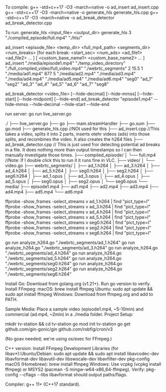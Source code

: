 To compile:
g++ -std=c++17 -O3 -march=native -o ad_insert ad_insert.cpp
g++ -std=c++17 -O3 -march=native -o generate_hls generate_hls.cpp
g++ -std=c++17 -O3 -march=native -o ad_break_detector ad_break_detector.cpp

To run:
generate_hls <segmentDur> <input_file> <output_dir>
generate_hls 3 "./compiled_episode/full.mp4" "./hls/"

ad_insert <episode_file> <temp_dir> <full_mp4_path> <segments_dir> <num_breaks> [for each break: <start_sec> <num_ads> <ad_file1> <ad_file2> ... ] [ <custom_base_name1> <custom_base_name2> ... ]
ad_insert "./media/episode1.mp4" "./temp_video_directory" "./full_compiled_video/full_video.mp4" "./webrtc_segments" 2 15.5 1 "./media/ad1.mp4" 877 5 "./media/ad2.mp4" "./media/ad3.mp4" "./media/ad4.mp4" "./media/ad5.mp4" "./media/ad6.mp4" "seg0" "ad_1" "seg2" "ad_3" "ad_4" "ad_5" "ad_6" "ad_7" "seg8"

ad_break_detector <video_file> [--hide-decimal] [--hide-mmss] [--hide-start] [--hide-midpoint] [--hide-end]
ad_break_detector "episode1.mp4" --hide-mmss --hide-decimal --hide-start --hide-end

run server:
go run live_server.go

./
├── live_server.go
├── go
├── main.streamHandler
├── go.sum
├── go.mod
├── generate_hls.cpp //NOt used for this
├── ad_insert.cpp //This takes a video, splits it into 2 parts, inserts otehr videos (ads) into those splits, and recombines the video. It also creates the h264 files
├── ad_break_detector.cpp // This is just used fror detecting potential ad breaks in a file. It does nothing more than output timestamps so I can then manually investigate those times.
├── compiled_episode/
│   └── full.mp4 //Note: If I double click this to run it it runs fine in VLC.
├── video/
│   └── video.go
├── webrtc_segments/
│   ├── ad_1.h264
│   ├── ad_3.h264
│   ├── ad_4.h264
│   ├── ad_5.h264
│   ├── seg0.h264
│   ├── seg2.h264
│   ├── seg6.h264
│   ├── ad_1.opus
│   ├── ad_3.opus
│   ├── ad_4.opus
│   ├── ad_5.opus
│   ├── seg0.opus
│   ├── seg2.opus
│   └── seg6.opus
└── media/
    ├── episode1.mp4
    ├── ad1.mp4
    ├── ad2.mp4
    ├── ad3.mp4
    ├── ad4.mp4
    ├── ad5.mp4
    └── ad6.mp4

ffprobe -show_frames -select_streams v ad_1.h264 | find "pict_type=I"
ffprobe -show_frames -select_streams v ad_3.h264 | find "pict_type=I"
ffprobe -show_frames -select_streams v ad_4.h264 | find "pict_type=I"
ffprobe -show_frames -select_streams v ad_5.h264 | find "pict_type=I"
ffprobe -show_frames -select_streams v seg0.h264 | find "pict_type=I"
ffprobe -show_frames -select_streams v seg2.h264 | find "pict_type=I"
ffprobe -show_frames -select_streams v seg6.h264 | find "pict_type=I"


go run analyze_h264.go "./webrtc_segments/ad_1.h264"
go run analyze_h264.go "./webrtc_segments/ad_3.h264"
go run analyze_h264.go "./webrtc_segments/ad_4.h264"
go run analyze_h264.go "./webrtc_segments/ad_5.h264"
go run analyze_h264.go "./webrtc_segments/seg0.h264"
go run analyze_h264.go "./webrtc_segments/seg2.h264"
go run analyze_h264.go "./webrtc_segments/seg6.h264"

Install Go: Download from golang.org (v1.21+). Run go version to verify.
Install FFmpeg: macOS: brew install ffmpeg
Ubuntu: sudo apt update && sudo apt install ffmpeg
Windows: Download from ffmpeg.org and add to PATH.

Sample Media: Place a sample video (episode1.mp4, ~5-10min) and commercial (ad.mp4, ~2min) in a ./media folder.
Project Setup:

mkdir tv-station && cd tv-station
go mod init tv-station
go get github.com/gin-gonic/gin github.com/robfig/cron/v3

(No goav needed; we're using os/exec for FFmpeg.)

C++ version:
Install FFmpeg Development Libraries (for libav*):Ubuntu/Debian: sudo apt update && sudo apt install libavcodec-dev libavformat-dev libavutil-dev libswscale-dev libavfilter-dev pkg-config
macOS (Homebrew): brew install ffmpeg
Windows: Use vcpkg (vcpkg install ffmpeg) or MSYS2 (pacman -S mingw-w64-x86_64-ffmpeg).
Verify: pkg-config --cflags --libs libavformat should output paths/flags.

Compiler: g++ 11+ (C++17 standard).